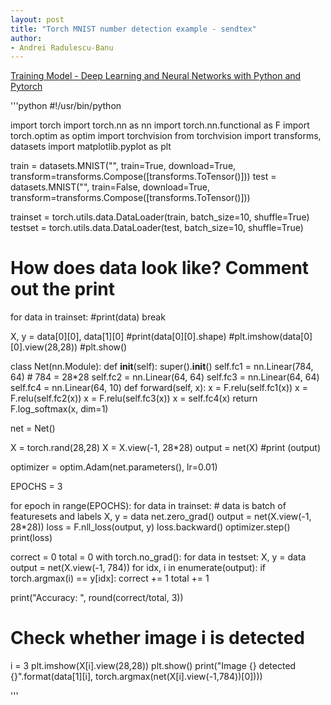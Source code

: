 ```yaml
---
layout: post
title: "Torch MNIST number detection example - sendtex"
author:
- Andrei Radulescu-Banu
---
```

[Training Model - Deep Learning and Neural Networks with Python and Pytorch](https://www.youtube.com/watch?v=9j-_dOze4IM)

'''python
#!/usr/bin/python

import torch
import torch.nn as nn
import torch.nn.functional as F
import torch.optim as optim
import torchvision
from torchvision import transforms, datasets
import matplotlib.pyplot as plt

train = datasets.MNIST("", train=True, download=True,
                       transform=transforms.Compose([transforms.ToTensor()]))
test = datasets.MNIST("", train=False, download=True,
                      transform=transforms.Compose([transforms.ToTensor()]))

trainset = torch.utils.data.DataLoader(train, batch_size=10, shuffle=True)
testset = torch.utils.data.DataLoader(test, batch_size=10, shuffle=True)

# How does data look like? Comment out the print
for data in trainset:
    #print(data)
    break

X, y = data[0][0], data[1][0]
#print(data[0][0].shape)
#plt.imshow(data[0][0].view(28,28))
#plt.show()

class Net(nn.Module):
    def __init__(self):
        super().__init__()
        self.fc1 = nn.Linear(784, 64) # 784 = 28*28
        self.fc2 = nn.Linear(64, 64)
        self.fc3 = nn.Linear(64, 64)
        self.fc4 = nn.Linear(64, 10)
    def forward(self, x):
        x = F.relu(self.fc1(x))
        x = F.relu(self.fc2(x))
        x = F.relu(self.fc3(x))
        x = self.fc4(x)
        return F.log_softmax(x, dim=1)


net = Net()

X = torch.rand(28,28)
X = X.view(-1, 28*28)
output = net(X)
#print (output)

optimizer = optim.Adam(net.parameters(), lr=0.01)

EPOCHS = 3

for epoch in range(EPOCHS):
    for data in trainset:
        # data is batch of featuresets and labels
        X, y = data
        net.zero_grad()
        output = net(X.view(-1, 28*28))
        loss = F.nll_loss(output, y)
        loss.backward()
        optimizer.step()
    print(loss)

correct = 0
total = 0
with torch.no_grad():
    for data in testset:
        X, y = data
        output = net(X.view(-1, 784))
        for idx, i in enumerate(output):
            if torch.argmax(i) == y[idx]:
                correct += 1
            total += 1

print("Accuracy: ", round(correct/total, 3))

# Check whether image i is detected
i = 3
plt.imshow(X[i].view(28,28))
plt.show()
print("Image {} detected {}".format(data[1][i], torch.argmax(net(X[i].view(-1,784))[0])))

'''